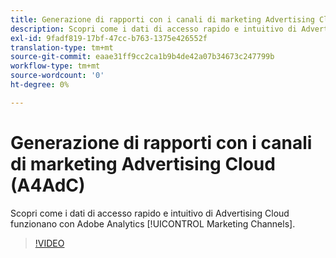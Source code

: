 ```yaml
---
title: Generazione di rapporti con i canali di marketing Advertising Cloud
description: Scopri come i dati di accesso rapido e intuitivo di Advertising Cloud funzionano con i canali di marketing Adobe Analytics.
exl-id: 9fadf819-17bf-47cc-b763-1375e426552f
translation-type: tm+mt
source-git-commit: eaae31ff9cc2ca1b9b4de42a07b34673c247799b
workflow-type: tm+mt
source-wordcount: '0'
ht-degree: 0%

---
```


# Generazione di rapporti con i canali di marketing Advertising Cloud (A4AdC)

Scopri come i dati di accesso rapido e intuitivo di Advertising Cloud funzionano con Adobe Analytics [!UICONTROL Marketing Channels].

>[!VIDEO](https://video.tv.adobe.com/v/33502)

